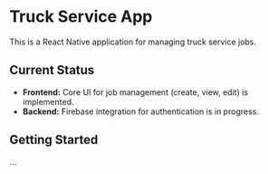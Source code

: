 # Truck Service App

This is a React Native application for managing truck service jobs.

## Current Status

- **Frontend:** Core UI for job management (create, view, edit) is implemented.
- **Backend:** Firebase integration for authentication is in progress.

## Getting Started

...
